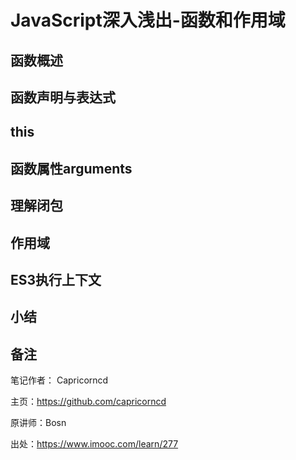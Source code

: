 # JavaScript深入浅出-函数和作用域

## 函数概述

## 函数声明与表达式

## this

## 函数属性arguments

## 理解闭包

## 作用域

## ES3执行上下文

## 小结

## 备注

笔记作者： Capricorncd

主页：https://github.com/capricorncd

原讲师：Bosn

出处：https://www.imooc.com/learn/277
